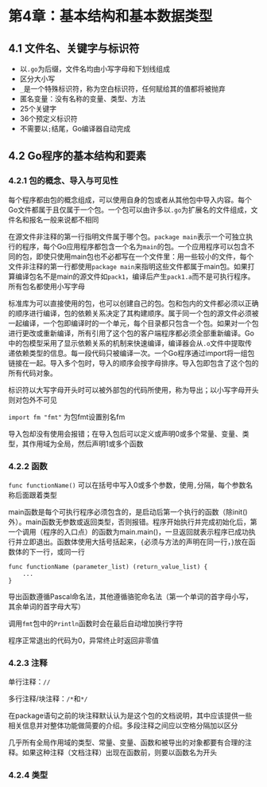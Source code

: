 # 第4章：基本结构和基本数据类型

## 4.1 文件名、关键字与标识符

- 以`.go`为后缀，文件名均由小写字母和下划线组成
- 区分大小写
- `_`是一个特殊标识符，称为空白标识符，任何赋给其的值都将被抛弃
- 匿名变量：没有名称的变量、类型、方法
- 25个关键字
- 36个预定义标识符
- 不需要以`;`结尾，Go编译器自动完成

## 4.2 Go程序的基本结构和要素

### 4.2.1 包的概念、导入与可见性

每个程序都由包的概念组成，可以使用自身的包或者从其他包中导入内容。每个Go文件都属于且仅属于一个包。一个包可以由许多以`.go`为扩展名的文件组成，文件名和报名一般来说都不相同

在源文件非注释的第一行指明文件属于哪个包。`package main`表示一个可独立执行的程序，每个Go应用程序都包含一个名为`main`的包。一个应用程序可以包含不同的包，即使只使用main包也不必都写在一个文件里：用一些较小的文件，每个文件非注释的第一行都使用`package main`来指明这些文件都属于main包。如果打算编译包名不是main的源文件如`pack1`，编译后产生`pack1.a`而不是可执行程序。所有包名都使用小写字母

标准库为可以直接使用的包，也可以创建自己的包。包和包内的文件都必须以正确的顺序进行编译，包的依赖关系决定了其构建顺序。属于同一个包的源文件必须被一起编译，一个包即编译时的一个单元，每个目录都只包含一个包。如果对一个包进行更改或重新编译，所有引用了这个包的客户端程序都必须全部重新编译。Go中的包模型采用了显示依赖关系的机制来快速编译，编译器会从`.o`文件中提取传递依赖类型的信息。每一段代码只被编译一次。一个Go程序通过import将一组包链接在一起。导入多个包时，导入的顺序会按字母排序。导入包即包含了这个包的所有代码对象。

标识符以大写字母开头时可以被外部包的代码所使用，称为导出；以小写字母开头则对包外不可见

`import fm "fmt"` 为包fmt设置别名fm

导入包却没有使用会报错；在导入包后可以定义或声明0或多个常量、变量、类型，其作用域为全局，然后声明1或多个函数

### 4.2.2 函数

`func functionName()` 可以在括号中写入0或多个参数，使用`,`分隔，每个参数名称后面跟着类型

main函数是每个可执行程序必须包含的，是启动后第一个执行的函数（除init()外）。main函数无参数或返回类型，否则报错。程序开始执行并完成初始化后，第一个调用（程序的入口点）的函数为main.main()，一旦返回就表示程序已成功执行并立即退出。函数体使用大括号括起来，`{`必须与方法的声明在同一行，`}`放在函数体的下一行，或同一行

```
func functionName (parameter_list) (return_value_list) {
    ...
}
```

导出函数遵循Pascal命名法，其他遵循骆驼命名法（第一个单词的首字母小写，其余单词的首字母大写）

调用`fmt`包中的`Println`函数时会在最后自动增加换行字符

程序正常退出的代码为0，异常终止时返回非零值

### 4.2.3 注释

单行注释：`//`

多行注释/块注释：`/*`和`*/`

在package语句之前的块注释默认认为是这个包的文档说明，其中应该提供一些相关信息并对整体功能做简要的介绍。多段注释之间应以空格分隔加以区分

几乎所有全局作用域的类型、常量、变量、函数和被导出的对象都要有合理的注释。如果这种注释（文档注释）出现在函数前，则要以函数名为开头

### 4.2.4 类型

